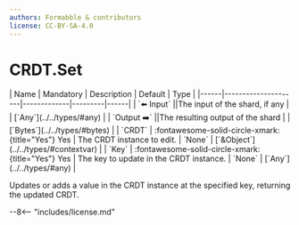 ```yaml
---
authors: Formabble & contributors
license: CC-BY-SA-4.0
---
```



# CRDT.Set

<div class="sh-parameters" markdown="1">
| Name | Mandatory | Description | Default | Type |
|------|---------------------|-------------|---------|------|
| `⬅️ Input` ||The input of the shard, if any | | [`Any`](../../types/#any) |
| `Output ➡️` ||The resulting output of the shard | | [`Bytes`](../../types/#bytes) |
| `CRDT` | :fontawesome-solid-circle-xmark:{title="Yes"} Yes  | The CRDT instance to edit. | `None` | [`&Object`](../../types/#contextvar) |
| `Key` | :fontawesome-solid-circle-xmark:{title="Yes"} Yes  | The key to update in the CRDT instance. | `None` | [`Any`](../../types/#any) |

</div>

Updates or adds a value in the CRDT instance at the specified key, returning the updated CRDT.

--8<-- "includes/license.md"

